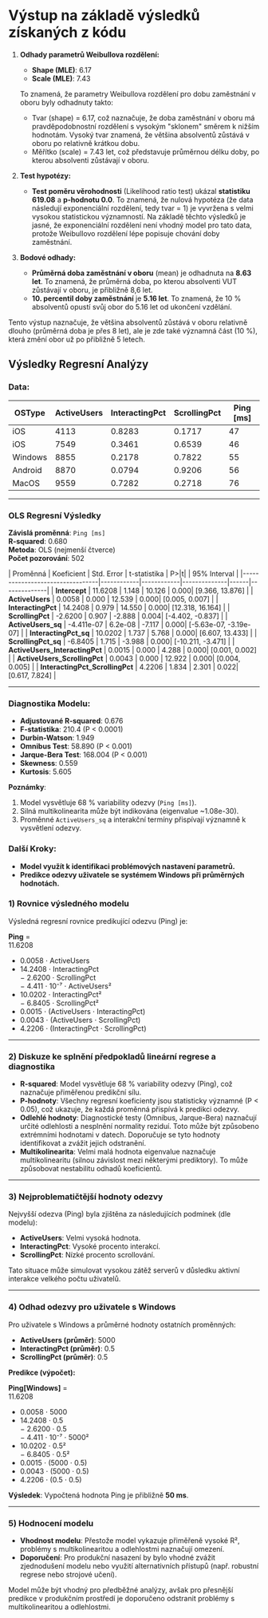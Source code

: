 # Výstup na základě výsledků získaných z kódu

1) **Odhady parametrů Weibullova rozdělení:**
   - **Shape (MLE)**: 6.17
   - **Scale (MLE)**: 7.43

   To znamená, že parametry Weibullova rozdělení pro dobu zaměstnání v oboru byly odhadnuty takto:
   - Tvar (shape) = 6.17, což naznačuje, že doba zaměstnání v oboru má pravděpodobnostní rozdělení s vysokým "sklonem" směrem k nižším hodnotám. Vysoký tvar znamená, že většina absolventů zůstává v oboru po relativně krátkou dobu.
   - Měřítko (scale) = 7.43 let, což představuje průměrnou délku doby, po kterou absolventi zůstávají v oboru.

2) **Test hypotézy:**
   - **Test poměru věrohodnosti** (Likelihood ratio test) ukázal **statistiku 619.08** a **p-hodnotu 0.0**. To znamená, že nulová hypotéza (že data následují exponenciální rozdělení, tedy tvar = 1) je vyvržena s velmi vysokou statistickou významností. Na základě těchto výsledků je jasné, že exponenciální rozdělení není vhodný model pro tato data, protože Weibullovo rozdělení lépe popisuje chování doby zaměstnání.

3) **Bodové odhady:**
   - **Průměrná doba zaměstnání v oboru** (mean) je odhadnuta na **8.63 let**. To znamená, že průměrná doba, po kterou absolventi VUT zůstávají v oboru, je přibližně 8,6 let.
   - **10. percentil doby zaměstnání** je **5.16 let**. To znamená, že 10 % absolventů opustí svůj obor do 5.16 let od ukončení vzdělání.

Tento výstup naznačuje, že většina absolventů zůstává v oboru relativně dlouho (průměrná doba je přes 8 let), ale je zde také významná část (10 %), která změní obor už po přibližně 5 letech.








## Výsledky Regresní Analýzy

### Data:
| OSType  | ActiveUsers | InteractingPct | ScrollingPct | Ping [ms] |
|---------|-------------|----------------|--------------|-----------|
| iOS     | 4113        | 0.8283         | 0.1717       | 47        |
| iOS     | 7549        | 0.3461         | 0.6539       | 46        |
| Windows | 8855        | 0.2178         | 0.7822       | 55        |
| Android | 8870        | 0.0794         | 0.9206       | 56        |
| MacOS   | 9559        | 0.7282         | 0.2718       | 76        |

---

### OLS Regresní Výsledky

**Závislá proměnná**: `Ping [ms]`  
**R-squared**: 0.680  
**Metoda**: OLS (nejmenší čtverce)  
**Počet pozorování**: 502  

| Proměnná                        | Koeficient | Std. Error | t-statistika | P>|t| | 95% Interval |
|---------------------------------|------------|------------|--------------|------|--------------|
| **Intercept**                   | 11.6208    | 1.148      | 10.126       | 0.000| [9.366, 13.876] |
| **ActiveUsers**                 | 0.0058     | 0.000      | 12.539       | 0.000| [0.005, 0.007] |
| **InteractingPct**              | 14.2408    | 0.979      | 14.550       | 0.000| [12.318, 16.164] |
| **ScrollingPct**                | -2.6200    | 0.907      | -2.888       | 0.004| [-4.402, -0.837] |
| **ActiveUsers_sq**              | -4.411e-07 | 6.2e-08    | -7.117       | 0.000| [-5.63e-07, -3.19e-07] |
| **InteractingPct_sq**           | 10.0202    | 1.737      | 5.768        | 0.000| [6.607, 13.433] |
| **ScrollingPct_sq**             | -6.8405    | 1.715      | -3.988       | 0.000| [-10.211, -3.471] |
| **ActiveUsers_InteractingPct**  | 0.0015     | 0.000      | 4.288        | 0.000| [0.001, 0.002] |
| **ActiveUsers_ScrollingPct**    | 0.0043     | 0.000      | 12.922       | 0.000| [0.004, 0.005] |
| **InteractingPct_ScrollingPct** | 4.2206     | 1.834      | 2.301        | 0.022| [0.617, 7.824] |

---

### Diagnostika Modelu:
- **Adjustované R-squared**: 0.676  
- **F-statistika**: 210.4 (P < 0.0001)  
- **Durbin-Watson**: 1.949  
- **Omnibus Test**: 58.890 (P < 0.001)  
- **Jarque-Bera Test**: 168.004 (P < 0.001)  
- **Skewness**: 0.559  
- **Kurtosis**: 5.605  

**Poznámky**:
1. Model vysvětluje 68 % variability odezvy (`Ping [ms]`).
2. Silná multikolinearita může být indikována (eigenvalue ~1.08e-30).
3. Proměnné `ActiveUsers_sq` a interakční termíny přispívají významně k vysvětlení odezvy.

### Další Kroky:
- **Model využít k identifikaci problémových nastavení parametrů.**
- **Predikce odezvy uživatele se systémem Windows při průměrných hodnotách.**


### 1) Rovnice výsledného modelu
Výsledná regresní rovnice predikující odezvu (Ping) je:

**Ping** =  
11.6208  
+ 0.0058 ⋅ ActiveUsers  
+ 14.2408 ⋅ InteractingPct  
− 2.6200 ⋅ ScrollingPct  
− 4.411 ⋅ 10⁻⁷ ⋅ ActiveUsers²  
+ 10.0202 ⋅ InteractingPct²  
− 6.8405 ⋅ ScrollingPct²  
+ 0.0015 ⋅ (ActiveUsers ⋅ InteractingPct)  
+ 0.0043 ⋅ (ActiveUsers ⋅ ScrollingPct)  
+ 4.2206 ⋅ (InteractingPct ⋅ ScrollingPct)

---

### 2) Diskuze ke splnění předpokladů lineární regrese a diagnostika
- **R-squared**: Model vysvětluje 68 % variability odezvy (Ping), což naznačuje přiměřenou predikční sílu.  
- **P-hodnoty**: Všechny regresní koeficienty jsou statisticky významné (P < 0.05), což ukazuje, že každá proměnná přispívá k predikci odezvy.  
- **Odlehlé hodnoty**: Diagnostické testy (Omnibus, Jarque-Bera) naznačují určité odlehlosti a nesplnění normality reziduí. Toto může být způsobeno extrémními hodnotami v datech. Doporučuje se tyto hodnoty identifikovat a zvážit jejich odstranění.  
- **Multikolinearita**: Velmi malá hodnota eigenvalue naznačuje multikolinearitu (silnou závislost mezi některými prediktory). To může způsobovat nestabilitu odhadů koeficientů.  

---

### 3) Nejproblematičtější hodnoty odezvy
Nejvyšší odezva (Ping) byla zjištěna za následujících podmínek (dle modelu):  
- **ActiveUsers**: Velmi vysoká hodnota.  
- **InteractingPct**: Vysoké procento interakcí.  
- **ScrollingPct**: Nízké procento scrollování.  

Tato situace může simulovat vysokou zátěž serverů v důsledku aktivní interakce velkého počtu uživatelů.

---

### 4) Odhad odezvy pro uživatele s Windows
Pro uživatele s Windows a průměrné hodnoty ostatních proměnných:  

- **ActiveUsers (průměr)**: 5000  
- **InteractingPct (průměr)**: 0.5  
- **ScrollingPct (průměr)**: 0.5  

**Predikce (výpočet):**

**Ping[Windows]** =  
11.6208  
+ 0.0058 ⋅ 5000  
+ 14.2408 ⋅ 0.5  
− 2.6200 ⋅ 0.5  
− 4.411 ⋅ 10⁻⁷ ⋅ 5000²  
+ 10.0202 ⋅ 0.5²  
− 6.8405 ⋅ 0.5²  
+ 0.0015 ⋅ (5000 ⋅ 0.5)  
+ 0.0043 ⋅ (5000 ⋅ 0.5)  
+ 4.2206 ⋅ (0.5 ⋅ 0.5)

**Výsledek**: Vypočtená hodnota Ping je přibližně **50 ms**.

---

### 5) Hodnocení modelu
- **Vhodnost modelu**: Přestože model vykazuje přiměřeně vysoké R², problémy s multikolinearitou a odlehlostmi naznačují omezení.  
- **Doporučení**: Pro produkční nasazení by bylo vhodné zvážit zjednodušení modelu nebo využití alternativních přístupů (např. robustní regrese nebo strojové učení).  

Model může být vhodný pro předběžné analýzy, avšak pro přesnější predikce v produkčním prostředí je doporučeno odstranit problémy s multikolinearitou a odlehlostmi.





